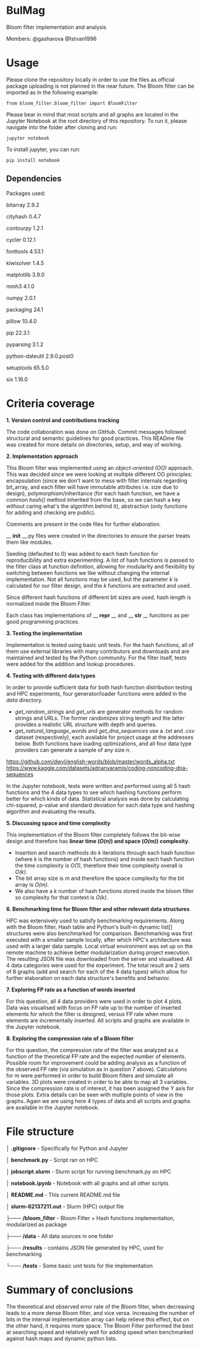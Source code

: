 # BulMag
Bloom filter implementation and analysis

Members:
@gasharova @Istvan1996

# Usage

Please clone the repository locally in order to use the files as official package uploading is not planned in the near future.
The Bloom filter can be imported as in the following example:

```
from bloom_filter.bloom_filter import BloomFilter
```

Please bear in mind that most scripts and all graphs are located in the Jupyter Notebook at the root directory of this repository. To run it, please navigate into the folder after cloning and run:

```
jupyter notebook
```

To install jupyter, you can run:

```
pip install notebook 
```

## Dependencies

Packages used:

bitarray        2.9.2

cityhash        0.4.7

contourpy       1.2.1

cycler          0.12.1

fonttools       4.53.1

kiwisolver      1.4.5

matplotlib      3.9.0

mmh3            4.1.0

numpy           2.0.1

packaging       24.1

pillow          10.4.0

pip             22.3.1

pyparsing       3.1.2

python-dateutil 2.9.0.post0

setuptools      65.5.0

six             1.16.0


# Criteria coverage

**1. Version control and contributions tracking**

The code collaboration was done on GitHub. Commit messages followed structural and semantic guidelines for good practices. This READme file was created for more details on directories, setup, and way of working.

**2. Implementation approach**

This Bloom filter was implemented using an _object-oriented_ _(OO)_ approach. This was decided since we were looking at multiple different OO principles: encapsulation (since we don't want to mess with filter internals regarding bit_array, and each filter will have immutable attributes i.e. size due to design), polymorphism/inheritance (for each hash function, we have a common _hash()_ method inherited from the base, so we can hash a key without caring what's the algorithm behind it), abstraction (only functions for adding and checking are public).

Comments are present in the code files for further elaboration.

__ __init__ __.py files were created in the directories to ensure the parser treats them like modules.

Seeding (defaulted to 0) was added to each hash function for reproducibility and extra experimenting. A list of hash functions is passed to the filter class at function definition, allowing for modularity and flexibility by switching between functions we like without changing the internal implementation. Not all functions may be used, but the parameter _k_ is calculated for our filter design, and the _k_ functions are extracted and used.

Since different hash functions of different bit sizes are used, hash length is normalized inside the Bloom Filter.

Each class has implementations of __ __repr__ __ and __ __str__ __ functions as per good programming practices.

**3. Testing the implementation**

Implementation is tested using basic unit tests.
For the hash functions, all of them use external libraries with many contributors and downloads and are maintained and tested by the Python community.
For the filter itself, tests were added for the addition and lookup procedures. 

**4. Testing with different data types**

In order to provide sufficient data for both hash function distribution testing and HPC experiments, four generator/loader functions were added in the *data* directory.
- *get_random_strings* and *get_urls* are generator methods for random strings and URLs. The former randomizes string length and the latter provides a realistic URL structure with depth and queries.
- *get_natural_language_words* and *get_dna_sequences* use a *.txt* and *.csv* dataset (respectively), each available for project usage at the addresses below. Both functions have loading optimizations, and all four data type providers can generate a sample of any size *n*.

https://github.com/dwyl/english-words/blob/master/words_alpha.txt
https://www.kaggle.com/datasets/adnanyaramis/coding-noncoding-dna-sequences

In the Jupyter notebook, tests were written and performed using all 5 hash functions and the 4 data types to see which hashing functions perform better for which kinds of data. Statistical analysis was done by calculating chi-squared, p-value and standard deviation for each data type and hashing algorithm and evaluating the results.

**5. Discussing space and time complexity**

This implementation of the Bloom filter completely follows the bit-wise design and therefore has **linear time (*O(n)*) and space (*O(m)*) complexity**.

- Insertion and search methods do *k* iterations through each hash function (where *k* is the number of hash functions) and inside each hash function the time complexity is *O(1)*, therefore their time complexity overall is *O(k)*.
- The bit array size is *m* and therefore the space complexity for the bit array is *O(m)*.
- We also have a *k* number of hash functions stored inside the bloom filter so complexity for that context is *O(k)*.

**6. Benchmarking time for Bloom filter and other relevant data structures**

HPC was extensively used to satisfy benchmarking requirements. Along with the Bloom filter, Hash table and Python's built-in dynamic list[] structures were also benchmarked for comparison. Benchmarking was first executed with a smaller sample locally, after which HPC's architecture was used with a larger data sample. Local virtual environment was set up on the remote machine to achieve better modularization during project execution. The resulting JSON file was downloaded from the server and visualised. All 4 data categories were used for the experiment. The total result are 2 sets of 8 graphs (add and search for each of the 4 data types) which allow for further elaboration on each data structure's benefits and behavior. 

**7. Exploring FP rate as a function of words inserted**

For this question, all 4 data providers were used in order to plot 4 plots. Data was visualised with focus on FP rate up to the number of inserted elements for which the filter is designed, versus FP rate when more elements are incrementally inserted. All scripts and graphs are available in the Jupyter notebook.

**8. Exploring the compression rate of a Bloom filter**

For this question, the compression rate of the filter was analyzed as a function of the theoretical FP rate and the expected number of elements.
Possible room for improvement could be adding analysis as a function of the observed FP rate (via simulation as in question 7 above).
Calculations for m were performed in order to build Bloom filters and simulate all variables.
3D plots were created in order to be able to map all 3 variables. Since the compression rate is of interest, it has been assigned the Y axis for those plots.
Extra details can be seen with multiple points of view in the graphs.
Again we are using here 4 types of data and all scripts and graphs are available in the Jupyter notebook.

# File structure

│   **.gitignore** - Specifically for Python and Jupyter

│   **benchmark.py** - Script ran on HPC

│   **jobscript.slurm** - Slurm script for running benchmark.py on HPC

│   **notebook.ipynb** - Notebook with all graphs and all other scripts

│   **README.md** - This current README.md file

│   **slurm-62137211.out** - Slurm (HPC) output file

├─── **/bloom_filter** - Bloom Filter + Hash functions implementation, modularized as package

├─── **/data** - All data sources in one folder

├─── **/results** - contains JSON file generated by HPC, used for benchmarking

└─── **/tests** - Some basic unit tests for the implementation


# Summary of conclusions

The theoretical and observed error rate of the Bloom filter, when decreasing leads to a more dense Bloom filter, and vice versa. Increasing the number of bits in the internal implementation array can help relieve this effect, but on the other hand, it requires more space. The Bloom Filter performed the best at searching speed and relatively well for adding speed when benchmarked against hash maps and dynamic python lists.
